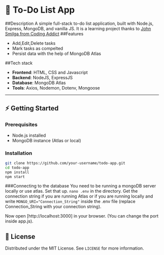 # 📝 To-Do List App
##Description
A simple full-stack to-do list application, built with Node.js, Express, MongoDB, and vanilla JS. It is a learning project thanks to [John Smilga from Coding Addict](https://youtu.be/qwfE7fSVaZM?si=_ayY8VvJ3nfGdRb-)
##Features
- Add,Edit,Delete tasks
- Mark tasks as compelted
- Persist data with the help of MongoDB Atlas

##Tech stack
- **Frontend**: HTML, CSS and Javascript
- **Backend**: NodeJS, ExpressJS
- **Database**: MongoDB Atlas
- **Tools**: Axios, Nodemon, Dotenv, Mongoose
---
 ## ⚡ Getting Started

### Prerequisites
- Node.js installed
- MongoDB instance (Atlas or local)


### Installation
```bash
git clone https://github.com/your-username/todo-app.git
cd todo-app
npm install
npm start
```
###Connecting to the database
You need to be running a mongoDB server locally or use atlas. Set that up.
`nano .env` in the directory. 
Get the connection string if you are running Atlas or if you are running locally and write `MONGO_URI="Connection_String"` inside the .env file (replace Connection_String with your connection string).

Now open [http://localhost:3000] in your browser. (You can change the port inside app.js).

## 📄 License
Distributed under the MIT License. See `LICENSE` for more information.
